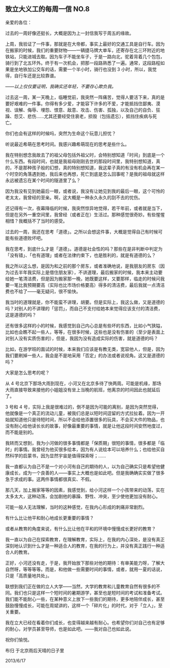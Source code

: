 ## 致立大义工的每周一信 NO.8

亲爱的各位：

过去的一周好像还挺长，大概是因为上一封信我写于周五的缘故。

上周，我验证了一件事，那就是在大帝都，事实上最好的交通工具是自行车。因为在搬家的时候，我们的重要财物——一辆捷马牌大单车，还寄存在北三环附近的地铁站，只能进城去取。因为车子不能坐车子，于是一路向北，驼着背着几个包包，骑行到了北五环外。终于有一次机会，把那一段路熟悉了一遍。通常，这段路程如果是坐地铁加公交车的话，需要一个半小时，骑行也没到 3 小时，所以，我觉得，自行车还是比较靠谱。

*——以上仅仅要证明，我确实还年轻，不要存心欺负我。*

过去这一周，某一天晚上，临睡觉前，我突然一阵痛苦，觉得人要活下来，真的是要好艰难的一件事。你得有多少爱，才能容下许多的不爱，才能抵挡住鄙夷、漠视、误解、侮辱、埋怨、恨意、敌意、攻击、伤害、孤独，以及自己的自负、狂躁、怨艾、悲伤......尤其还要经受住衰老，损毁（包括遗忘），抵挡住疾病与死亡。

你们也会有这样的时候吗，突然为生命这个玩意儿担忧？

听说最近希萌在思考时间。我感兴趣希萌现在的思考是些什么。

我在特别想念我故去了的祖父母包括外祖父时，会特别想知道「时间」到底是一个什么东西。有段时间，也就是我祖母刚刚去世的那段时间里，我特别想知道，真的，不是那种孩子般的幻想，真的特别想知道，我这辈子真的有没有机会再在某一个时空的角落遇到她，我后来也再想，死亡到底是怎么回事呢？是我的祖母就这样永远被遗忘在某个时间的隧道里了么？

因为我没有见到她最后一眼，或者说，我没有让她见到我的最后一眼，这个可怜的老太太，我曾经的至亲。啊，这大概是一种永久永久的刮不去的忧伤。

还记得有一次，夜幕降临的时候，我突然惊异地觉得，若干年前，或者就是当下，但是在另外一重空间里，我曾经（或者正在）生活过。那种感觉很奇妙。有些惺惺相惜？我概括不了当时的感受。

过去的一周，我还在思考「道德」。之所以会想这件事，大概是觉得自己有时候可能有些道德败坏吧。

我在思考，到底什么才是「道德」。道德是社会性的吗？那些在是非判断中判定为「没有错」、「也有道理」或者在法律约束下，也是胜利的，就是有道德的么？

我之所以这么想，是因为和之前的那个房东，或者准确地说，是我朋友的房东（因为过去半年我实际上是借住朋友家），不讲道理，最后搬家的时候，我本来主动要给她一笔清洁费，但是因为搬家那一晚，她既要这样，又要那样，临走的时候问我要一笔比我预期要高（实际也比市场价格要高）得多的清洁费，最后我就一点清洁费也不给了——毫无疑问，很不愉快。

我当时的道理就是，你不能蛮不讲理，胡要。但是实际上，我这么做，又是道德的吗？对别人的不讲理的「惩罚」，而自己不支付给她本来觉得应该支付的清洁费，这是道德的吗？

还有很多这样的小的时候，我感觉到自己内心总是有些坏的东西，比如小气狭隘，比如也会瞧不起一些人，等等，在很多时候，这些也是没有伤害的（至少是表面上对别人没有实质伤害的），但是，我因为没有造成实际的伤害，就是道德的吗？

比如，在游学班的面试的时候，本来我们应该是有教无类，宽容他人，但是，因为我们要刷掉一些人，我会是不是地采用「否定」的办法或者说视角。这又是道德的吗？

大家是怎么思考的呢？


从 4 号北京下那场大雨到现在，小河又在北京多待了快两周。可能是机缘，那场大雨直接导致来接他的小姐姐没有坐上当晚的航班，他离京的时间因此也就延后了。

3 号和 4 号，实际上我是很难过的，倒不是因为可能的离别，是因为突然觉得，他就像是一个真正的流动儿童，被我们总是以短时间逗留的方式拉扯着。因为一开始就知道他只是待短时间，所以不会给他添置很多的玩具，不会买大件的物品，也没有耐心给他读长长的故事，好像最重要的事情，就是让他这段时间安然地度过，而不能是别的。

我转而又想到，我为小河做的很多事情都是「保质期」很短的事情，很多都是「临时」的事情。我曾经为他买很多绘本，因为有人说绘本可以培养什么；也给他买自然科学的启蒙书，因为显然宇宙是值得探索呀；......

我一直都认为自己不是一个对小河有自己的期待的人，以为自己确实只是希望他健康成长，成为一个良善的人——事实上大概也是如此吧。但是我确确实实做了很多急于求成的事。这两件事情都很真实、不假。

那几天，加上搬家等等的因素，我感觉到，给小河这样一个小孩带来的动荡，实在太多太大，这种动荡，会加剧他的暴躁、野性、冲突，至少使他更加没有耐心。

可能一般人无法理解，当时的这种感觉，在我内心形成的刺痛非常剧烈。

有什么比让他平和耐心地成长更重要的事情？

或者从教育的角度来说，有什么比让他在平和的环境中慢慢成长更好的教育？

我一直以为自己在探索教育，在理解教育，实际上，在我的内心深处，是没有真正深刻地认识到什么才是一种适合人的教育，在我的行为上，并没有真正践行一种适合人的教育。

正好，小河还没有走，于是，我开始放下那些对他的期待：有审美能力呀，了解大自然呀，等等等等。而是，和他做一些需要时间的事情，或者，就用一夏的话说，只是「高质量地共处」。

联想到我们正在做的立人大学——当然，大学的教育和儿童教育自然有很多的不同。我们也只是这样一个短时间的暑期游学，甚至也是短时间的考试和准备考试。我们能不能耐心一些，在某种意义上放下一些我们的期待，更多地陪伴成长，甚至鼓励慢慢成长，可能在周斌讲的，这样一个「碎片化」的时代，对于「立人」，至关重要。

我在立大已经在看着你们成长，也变得越来越有耐心。也希望你们对自己也有足够的耐心，对学员甚至导师，也是如此吧。——我对自己也如此说。

祝你们愉悦。

布归 于北京雨后天晴的日子里

2013/6/17
